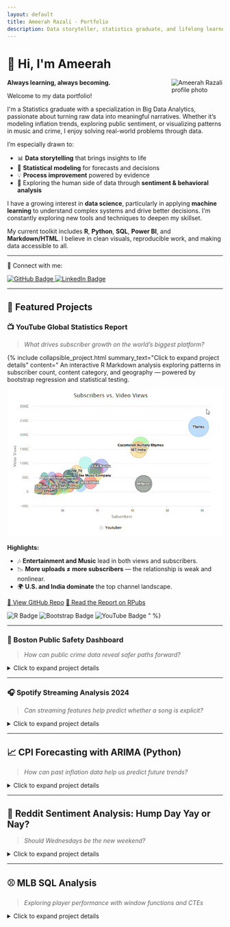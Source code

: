 ```yaml
---
layout: default
title: Ameerah Razali · Portfolio
description: Data storyteller, statistics graduate, and lifelong learner exploring the intersection of people, data, and machine learning.
---
```


# 👋 Hi, I'm Ameerah

<img src="https://avatars.githubusercontent.com/u/92135269?s=400&u=31d020baab290a4bcf0196685a401b5dc33bf869&v=4" width="120" alt="Ameerah Razali profile photo" align="right" />

**Always learning, always becoming.**

Welcome to my data portfolio!

I'm a Statistics graduate with a specialization in Big Data Analytics, passionate about turning raw data into meaningful narratives. Whether it’s modeling inflation trends, exploring public sentiment, or visualizing patterns in music and crime, I enjoy solving real-world problems through data.

I’m especially drawn to:
- 📊 **Data storytelling** that brings insights to life  
- 🧠 **Statistical modeling** for forecasts and decisions  
- 💡 **Process improvement** powered by evidence  
- 🔎 Exploring the human side of data through **sentiment & behavioral analysis**

I have a growing interest in **data science**, particularly in applying **machine learning** to understand complex systems and drive better decisions. I'm constantly exploring new tools and techniques to deepen my skillset.

My current toolkit includes **R**, **Python**, **SQL**, **Power BI**, and **Markdown/HTML**. I believe in clean visuals, reproducible work, and making data accessible to all.

---

📌 Connect with me:

<p align="left">
  <a href="https://github.com/ameerahrazali" target="_blank">
    <img src="https://img.shields.io/badge/GitHub-100000?style=for-the-badge&logo=github&logoColor=white" alt="GitHub Badge"/>
  </a>
  <a href="https://www.linkedin.com/in/ameerahrazali" target="_blank">
    <img src="https://img.shields.io/badge/LinkedIn-0A66C2?style=for-the-badge&logo=linkedin&logoColor=white" alt="LinkedIn Badge"/>
  </a>
</p>

---

## 📁 Featured Projects

### 📺 YouTube Global Statistics Report  
> _What drives subscriber growth on the world’s biggest platform?_

{% include collapsible_project.html
  summary_text="Click to expand project details"
  content="
  An interactive R Markdown analysis exploring patterns in subscriber count, content category, and geography — powered by bootstrap regression and statistical testing.

  ![YouTube Report Cover](https://raw.githubusercontent.com/ameerahrazali/global-youtube-statistics/main/assets/top_channel.gif)

  **Highlights:**
  - 🎶 **Entertainment and Music** lead in both views and subscribers.
  - 📉 **More uploads ≠ more subscribers** — the relationship is weak and nonlinear.
  - 🌍 **U.S. and India dominate** the top channel landscape.

  [🔗 View GitHub Repo](https://github.com/ameerahrazali/global-youtube-statistics)
  [📄 Read the Report on RPubs](https://rpubs.com/ameerahrazali/youtube-stats)

  ![R Badge](https://img.shields.io/badge/Tool-R%20Markdown-blue?logo=r)
  ![Bootstrap Badge](https://img.shields.io/badge/Method-Bootstrap%20Regression-orange)
  ![YouTube Badge](https://img.shields.io/badge/Domain-YouTube%20Analytics-red)
  "
%}

---

### 🚨 Boston Public Safety Dashboard  
> _How can public crime data reveal safer paths forward?_

<details>
<summary>Click to expand project details</summary>

An interactive dashboard project analyzing **over 50,000 Boston crime records** using Power BI and Excel. Focused on uncovering crime hotspots, temporal patterns, and offense trends to support public safety decisions.

![Boston Dashboard Cover](https://raw.githubusercontent.com/ameerahrazali/boston-public-safety/main/assets/authority1_demo.gif)

**Highlights:**
- 🕓 Crimes are most frequent between **10 AM – 10 PM**, peaking around **4 PM**.
- 🔍 Common offenses include **larceny**, **assault**, and **drug violations**.
- 🗺️ Maps and filters help identify **high-risk neighborhoods** and time zones.

[🔗 View GitHub Repo](https://github.com/ameerahrazali/boston-public-safety)

![Power BI Badge](https://img.shields.io/badge/Tool-Power%20BI-yellow?logo=powerbi)  
![Excel Badge](https://img.shields.io/badge/Tool-Microsoft%20Excel-green?logo=microsoft-excel)  
![Crime Badge](https://img.shields.io/badge/Domain-Crime%20Analytics-red)

</details>


---

### 🎧 Spotify Streaming Analysis 2024  
> _Can streaming features help predict whether a song is explicit?_

<details>
<summary>Click to expand project details</summary>

This project analyzes Spotify’s 2024 streaming data to classify tracks as explicit or not. The analysis involved data cleaning, EDA, and applying supervised learning models — all performed in Python.

![Spotify Analysis Cover](https://raw.githubusercontent.com/ameerahrazali/spotify-streams/main/assets/spotify_analysis.png)

**Highlights:**
- ⚖️ Addressed **class imbalance** using **Balanced Random Forest** and baseline Logistic Regression.
- 📊 Included **ROC curve evaluation** and comparison between models.
- 🧹 Comprehensive preprocessing and EDA to understand feature distributions.

[🔗 View GitHub Repo](https://github.com/ameerahrazali/spotify-streams)

![Python Badge](https://img.shields.io/badge/Tool-Python-blue?logo=python)  
![ML Badge](https://img.shields.io/badge/Model-Balanced%20Random%20Forest-green)  
![Spotify Badge](https://img.shields.io/badge/Domain-Spotify%20Analytics-black?logo=spotify)

</details>


---

## 📈 CPI Forecasting with ARIMA (Python)
> _How can past inflation data help us predict future trends?_

<details>
<summary>Click to expand project details</summary>

An end-to-end time series modeling project using **manual ARIMA tuning** and **backward stepwise regression** to forecast Malaysia’s Consumer Price Index (CPI). The final model was evaluated against actual CPI values from Sep 2023–Aug 2024.

![CPI ARIMA Forecast](https://raw.githubusercontent.com/ameerahrazali/malaysia-cpi-fnab-forecast/main/plots/cpi_forecast.png)

**Highlights:**
- 🔍 Built ARIMA(1,1,2) model manually with statistical testing (ADF, KPSS).
- 📉 Included backward stepwise regression with lag features to optimize prediction.
- 📊 Compared forecast results against actual CPI for accuracy assessment.

[🔗 View GitHub Repo](https://github.com/ameerahrazali/malaysia-cpi-fnab-forecast)

![Python Badge](https://img.shields.io/badge/Tool-Python-blue?logo=python)  
![ARIMA Badge](https://img.shields.io/badge/Model-ARIMA(1,1,2)-purple)  
![Forecast Badge](https://img.shields.io/badge/Focus-Inflation%20Forecasting-lightgrey)

</details>


---

## 💬 Reddit Sentiment Analysis: Hump Day Yay or Nay?
> _Should Wednesdays be the new weekend?_

<details>
<summary>Click to expand project details</summary>

A lighthearted NLP project exploring Reddit sentiment toward a midweek break. Using over **1,100 comments** from a viral post on r/unpopularopinion, the analysis combines scraping, sentiment scoring, and quirky word clouds to uncover what the internet really thinks of **#MidweekReset**.

![Reddit Analysis Cover](https://raw.githubusercontent.com/ameerahrazali/wednesday-offs-sentiment/main/assets/wednesday_offs.png)

**Highlights:**
- 🧼 Full NLP pipeline: text cleaning, tokenizing, stopword removal.
- 🧠 VADER sentiment scoring with **negation-aware processing**.
- 📊 Violin plots and word clouds reveal emotional tones and common themes.
- 🔍 Top-voted comments skewed **positive or neutral**, supporting midweek reset.

[🔗 View GitHub Repo](https://github.com/ameerahrazali/wednesday-offs-sentiment)  

![Python Badge](https://img.shields.io/badge/Tool-Python-blue?logo=python)  
![VADER Badge](https://img.shields.io/badge/Sentiment-VADER-yellowgreen)  
![Reddit Badge](https://img.shields.io/badge/Data-Reddit%20API-orange)

</details>

---

## ⚾ MLB SQL Analysis
> _Exploring player performance with window functions and CTEs_

<details>
<summary>Click to expand project details</summary>

An exploratory SQL analysis of Major League Baseball (MLB) player datasets. Focuses on applying **CTEs**, **subqueries**, and **window functions** to gain insights on player performance, draft origins, and batting stats across seasons.

**Highlights:**
- 🧮 Used **window functions** to rank players by home runs and batting average.
- 🏫 Analyzed player origins by college using joins and aggregations.
- 📊 Investigated seasonal trends and top performers with flexible SQL queries.

[🔗 View Project](https://github.com/ameerahrazali/mlb-analysis)

![SQL](https://img.shields.io/badge/Language-SQL-blue?logo=mysql)  
![CTE](https://img.shields.io/badge/Concepts-CTE%2C%20Window%20Functions-orange)  
![MLB](https://img.shields.io/badge/Data-MLB-lightgrey)

</details>

